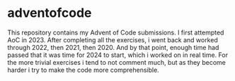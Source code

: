 # adventofcode
This repository contains my Advent of Code submissions. I first attempted AoC in
2023. After completing all the exercises, i went back and worked through 2022,
then 2021, then 2020. And by that point, enough time had passed that it was time
for 2024 to start, which i worked on in real time. For the more trivial exercises
i tend to not comment much, but as they become harder i try to make the code more
comprehensible.
